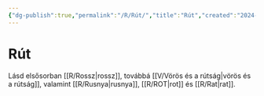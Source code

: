 ```yaml
---
{"dg-publish":true,"permalink":"/R/Rút/","title":"Rút","created":"2024-10-26T21:18","updated":"2024-10-26T21:18"}
---
```



# Rút

Lásd elsősorban [[R/Rossz\|rossz]], továbbá [[V/Vörös és a rútság\|vörös és a rútság]], valamint [[R/Rusnya\|rusnya]], [[R/ROT\|rot]] és [[R/Rat\|rat]].